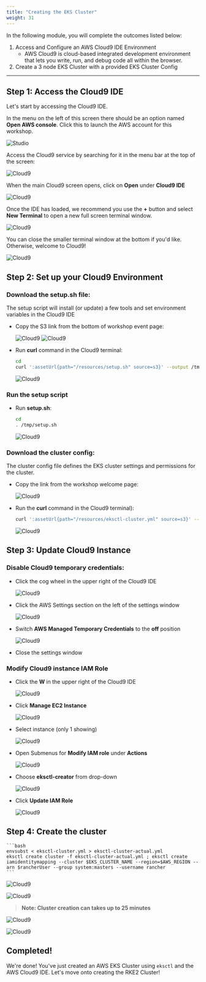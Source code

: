 ```yaml
---
title: "Creating the EKS Cluster"
weight: 31
---
```


In the following module, you will complete the outcomes listed below:

1. Access and Configure an AWS Cloud9 IDE Environment
   * AWS Cloud9 is cloud-based integrated development environment that lets you write, run, and debug code all within the browser.
2. Create a 3 node EKS Cluster with a provided EKS Cluster Config

---

## Step 1: Access the Cloud9 IDE

Let's start by accessing the Cloud9 IDE.

In the menu on the left of this screen there should be an option named **Open AWS console**. Click this to launch the AWS account for this workshop.

![Studio](/static/images/cloud9/access_console.png)

Access the Cloud9 service by searching for it in the menu bar at the top of the screen:

![Cloud9](/static/images/cloud9/search.png)

When the main Cloud9 screen opens, click on **Open** under **Cloud9 IDE**

![Cloud9](/static/images/cloud9/open.png)

Once the IDE has loaded, we recommend you use the **+** button and select **New Terminal** to open a new full screen terminal window.

![Cloud9](/static/images/cloud9/terminal-open.png)

You can close the smaller terminal window at the bottom if you'd like. Otherwise, welcome to Cloud9!

![Cloud9](/static/images/cloud9/terminal.png)

## Step 2: Set up your Cloud9 Environment

### Download the setup.sh file:

The setup script will install (or update) a few tools and set environment variables in the Cloud9 IDE

* Copy the S3 link from the bottom of workshop event page:

    ![Cloud9](/static/images/cloud9/event-main.png)
    ![Cloud9](/static/images/cloud9/copy_setup_link.png)

* Run **curl** command in the Cloud9 terminal:

    ```bash
    cd
    curl ':assetUrl{path="/resources/setup.sh" source=s3}' --output /tmp/setup.sh
    ```

    ![Cloud9](/static/images/cloud9/setupScript-download.png)

### Run the setup script

* Run **setup.sh**:
    
    ```bash
    cd
    . /tmp/setup.sh
    ```

    ![Cloud9](/static/images/cloud9/startSetup_script.png)

### Download the cluster config:

The cluster config file defines the EKS cluster settings and permissions for the cluster.

* Copy the link from the workshop welcome page:

    ![Cloud9](/static/images/cloud9/copy_eksConfig_link.png)

* Run the **curl** command in the Cloud9 terminal):

    ```bash
    curl ':assetUrl{path="/resources/eksctl-cluster.yml" source=s3}' --output eksctl-cluster.yml
    ```

    ![Cloud9](/static/images/cloud9/eks-conf-download.png)

## Step 3: Update Cloud9 Instance

### Disable Cloud9 temporary credentials:
* Click the cog wheel in the upper right of the Cloud9 IDE
    
    ![Cloud9](/static/images/cloud9/c9_settings.png)
    
* Click the AWS Settings section on the left of the settings window
    
    ![Cloud9](/static/images/cloud9/temp-creds.png)

* Switch **AWS Managed Temporary Credentials** to the **off** position

   ![Cloud9](/static/images/cloud9/temp-creds-off.png)

* Close the settings window

### Modify Cloud9 instance IAM Role

* Click the **W** in the upper right of the Cloud9 IDE

   ![Cloud9](/static/images/cloud9/open-submenu.png)

* Click **Manage EC2 Instance**

   ![Cloud9](/static/images/cloud9/manage_e2.png)

* Select instance (only 1 showing)

   ![Cloud9](/static/images/cloud9/select-instance.png)

* Open Submenus for **Modify IAM role** under **Actions**

   ![Cloud9](/static/images/cloud9/modify-role.png)

* Choose **eksctl-creator** from drop-down

   ![Cloud9](/static/images/cloud9/choose-eksctl-creator.png)

* Click **Update IAM Role**

   ![Cloud9](/static/images/cloud9/update-iam-role.png)

## Step 4: Create the cluster

    ```bash
    envsubst < eksctl-cluster.yml > eksctl-cluster-actual.yml
    eksctl create cluster -f eksctl-cluster-actual.yml ; eksctl create iamidentitymapping --cluster $EKS_CLUSTER_NAME --region=$AWS_REGION --arn $rancherUser --group system:masters --username rancher
    ```

   ![Cloud9](/static/images/cloud9/envsub.png)

   ![Cloud9](/static/images/cloud9/eksctl-create.png)
> **Note: Cluster creation can takes up to 25 minutes**

   ![Cloud9](/static/images/cloud9/completeCluster.png)

   ![Cloud9](/static/images/cloud9/coupleKubeCmds.png)

## Completed!

We're done! You've just created an AWS EKS Cluster using `eksctl` and the AWS Cloud9 IDE. Let's move onto creating the RKE2 Cluster!